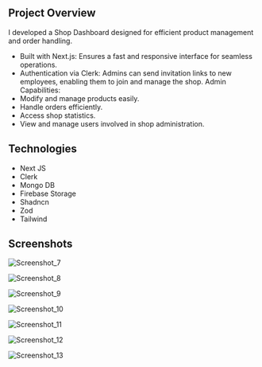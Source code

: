 

## Project Overview

I developed a Shop Dashboard designed for efficient product management and order handling.
* Built with Next.js: Ensures a fast and responsive interface for seamless operations.
* Authentication via Clerk: Admins can send invitation links to new employees, enabling them to join and manage the shop.
Admin Capabilities:
* Modify and manage products easily.
* Handle orders efficiently.
* Access shop statistics.
* View and manage users involved in shop administration.


## Technologies

* Next JS
* Clerk
* Mongo DB
* Firebase Storage
* Shadncn
* Zod
* Tailwind
  


## Screenshots

![Screenshot_7](https://github.com/user-attachments/assets/dec23c23-6ea8-48a7-b035-0c30bd37ca3c)

![Screenshot_8](https://github.com/user-attachments/assets/a4b89407-2194-4773-ad22-abaa738054e5)

![Screenshot_9](https://github.com/user-attachments/assets/f6fb6719-ee44-438c-8296-d6cdf1dbadf2)

![Screenshot_10](https://github.com/user-attachments/assets/648ebc51-5698-49cd-bf0e-111d061ee8a9)

![Screenshot_11](https://github.com/user-attachments/assets/c00dd9ef-ca88-4742-b6b4-1dce0c09b446)

![Screenshot_12](https://github.com/user-attachments/assets/1c47a702-7e94-4710-9bf1-af222db9ea3f)

![Screenshot_13](https://github.com/user-attachments/assets/14b621c8-8dc3-4a41-8843-cd0695c947b2)


